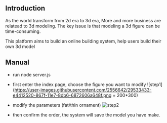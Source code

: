 ## Introduction
As the world transform from 2d era to 3d era, More and more business are relatead to 3d modeling. The key issue is that modeling a 3d figure can be
time-consuming.

This platform aims to build an online building system, help users build their own 3d model

## Manual
* run 
      node server.js

* first enter the index page, choose the figure you want to modify
![step1](https://user-images.githubusercontent.com/2556642/29533433-e4412520-867f-11e7-8db6-6872606a648f.png = 200*300)

* modify the parameters (fat/thin ornament)
![step2](https://user-images.githubusercontent.com/2556642/29533435-e759ab56-867f-11e7-82ac-edaf1d0c1d41.png)

* then confirm the order, the system will save the model you have make.


